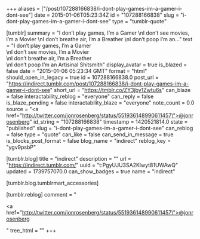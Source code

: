 +++
aliases = ["/post/107288166838/i-dont-play-games-im-a-gamer-i-dont-see"]
date = 2015-01-06T05:23:34Z
id = "107288166838"
slug = "i-dont-play-games-im-a-gamer-i-dont-see"
type = "tumblr-quote"

[tumblr]
summary = "I don’t play games, I’m a Gamer \nI don’t see movies, I’m a Movier \nI don’t breathe air, I’m a Breather \nI don’t poop I’m an..."
text = "I don&rsquo;t play games, I&rsquo;m a Gamer<br/>\nI don&rsquo;t see movies, I&rsquo;m a Movier<br/>\nI don&rsquo;t breathe air, I&rsquo;m a Breather<br/>\nI don&rsquo;t poop I&rsquo;m an Artisinal Shitsmith"
display_avatar = true
is_blazed = false
date = "2015-01-06 05:23:34 GMT"
format = "html"
should_open_in_legacy = true
id = 107288166838.0
post_url = "https://indirect.tumblr.com/post/107288166838/i-dont-play-games-im-a-gamer-i-dont-see"
short_url = "https://tmblr.co/ZY3jby1Zwtu6s"
can_blaze = false
interactability_reblog = "everyone"
can_reply = false
is_blaze_pending = false
interactability_blaze = "everyone"
note_count = 0.0
source = "<a href=\"http://twitter.com/jonrosenberg/status/551936148990611457\">@jonrosenberg</a>"
id_string = "107288166838"
timestamp = 1420521814.0
state = "published"
slug = "i-dont-play-games-im-a-gamer-i-dont-see"
can_reblog = false
type = "quote"
can_like = false
can_send_in_message = true
is_blocks_post_format = false
blog_name = "indirect"
reblog_key = "ygv9psbP"

[tumblr.blog]
title = "indirect"
description = ""
url = "https://indirect.tumblr.com/"
uuid = "t:PgyUJU3SA2Klwyt81UWAwQ"
updated = 1739757070.0
can_show_badges = true
name = "indirect"

[tumblr.blog.tumblrmart_accessories]

[tumblr.reblog]
comment = "<p><a href=\"http://twitter.com/jonrosenberg/status/551936148990611457\">@jonrosenberg</a></p>"
tree_html = ""
+++
